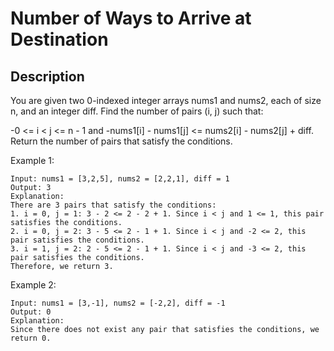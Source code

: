 # Number of Ways to Arrive at Destination
## Description

You are given two 0-indexed integer arrays nums1 and nums2, each of size n, and an integer diff. Find the number of pairs (i, j) such that:

-0 <= i < j <= n - 1 and
-nums1[i] - nums1[j] <= nums2[i] - nums2[j] + diff.
Return the number of pairs that satisfy the conditions.

 



 

Example 1:

```
Input: nums1 = [3,2,5], nums2 = [2,2,1], diff = 1
Output: 3
Explanation:
There are 3 pairs that satisfy the conditions:
1. i = 0, j = 1: 3 - 2 <= 2 - 2 + 1. Since i < j and 1 <= 1, this pair satisfies the conditions.
2. i = 0, j = 2: 3 - 5 <= 2 - 1 + 1. Since i < j and -2 <= 2, this pair satisfies the conditions.
3. i = 1, j = 2: 2 - 5 <= 2 - 1 + 1. Since i < j and -3 <= 2, this pair satisfies the conditions.
Therefore, we return 3.
```

Example 2:

```
Input: nums1 = [3,-1], nums2 = [-2,2], diff = -1
Output: 0
Explanation:
Since there does not exist any pair that satisfies the conditions, we return 0.
```

